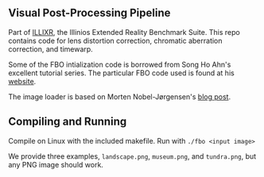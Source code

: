## Visual Post-Processing Pipeline

Part of [ILLIXR][10], the Illinios Extended Reality Benchmark Suite.
This repo contains code for
    lens distortion correction,
    chromatic aberration correction,
    and
    timewarp.

Some of the FBO intialization code is borrowed from Song Ho Ahn's excellent tutorial series.
The particular FBO code used is found at his [website][1].

The image loader is based on Morten Nobel-Jørgensen's [blog post][2].

## Compiling and Running

Compile on Linux with the included makefile. Run with `./fbo <input image>`

We provide three examples, `landscape.png`, `museum.png`, and `tundra.png`,
    but any PNG image should work.


[//]: # (- References -)

[1]:    http://www.songho.ca/opengl/gl_fbo.html
[2]:    https://blog.nobel-joergensen.com/2010/11/07/loading-a-png-as-texture-in-opengl-using-libpng

[//]: # (- Internal -)

[10]:   index.md
